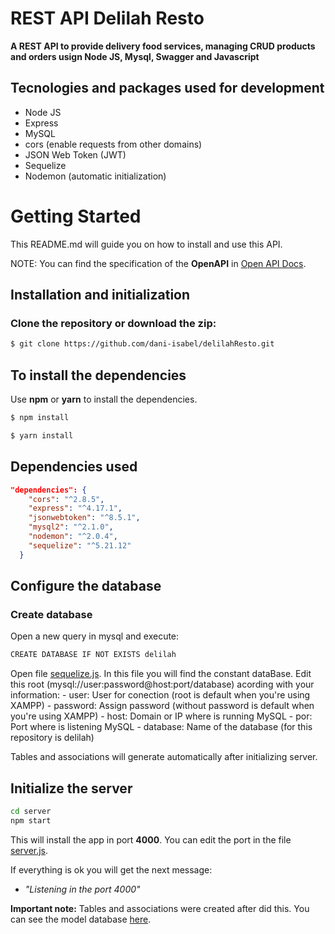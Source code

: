 # REST API Delilah Resto

**A REST API to provide delivery food services, managing CRUD products and orders usign Node JS, Mysql, Swagger and Javascript**

## Tecnologies and packages used for development

- Node JS
- Express
- MySQL
- cors (enable requests from other domains)
- JSON Web Token (JWT)
- Sequelize
- Nodemon (automatic initialization)

# Getting Started

This README.md will guide you on how to install and use this API.

NOTE: You can find the specification of the **OpenAPI** in [Open API Docs](https://app.swaggerhub.com/apis/dani-isabel/Delilahresto/1.0.0).

## Installation and initialization

### Clone the repository or download the zip:

```bash
$ git clone https://github.com/dani-isabel/delilahResto.git
```
## To install the dependencies

Use **npm** or **yarn** to install the dependencies.

```bash
$ npm install
```

```bash
$ yarn install
```

## Dependencies used

```json
"dependencies": {
    "cors": "^2.8.5",
    "express": "^4.17.1",
    "jsonwebtoken": "^8.5.1",
    "mysql2": "^2.1.0",
    "nodemon": "^2.0.4",
    "sequelize": "^5.21.12"
  }
```
## Configure the database

### Create database

Open a new query in mysql and execute:

```bash
CREATE DATABASE IF NOT EXISTS delilah
```

Open file [sequelize.js](https://github.com/dani-isabel/delilahResto/blob/master/routes/sequelize.js). In this file you will find the constant dataBase. Edit this root (mysql://user:password@host:port/database) acording with your information:
    - user: User for conection (root is default when you're using XAMPP)
    - password: Assign password (without password is default when you're using XAMPP)
    - host: Domain or IP where is running MySQL
    - por: Port where is listening MySQL
    - database: Name of the database (for this repository is delilah)

Tables and associations will generate automatically after initializing server.

## Initialize the server

```bash
cd server
npm start
```

This will install the app in port **4000**. You can edit the port in the file [server.js](https://github.com/dani-isabel/delilahResto/blob/master/server.js).

If everything is ok you will get the next message:

- _"Listening in the port 4000"_

**Important note:** Tables and associations were created after did this.
You can see the model database [here](https://github.com/leidymgdev/delilah-api-rest-nodejs/tree/master/server/docs/db_delilah.png).




